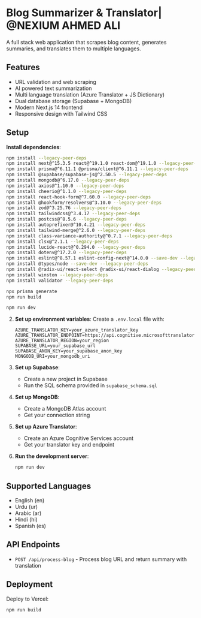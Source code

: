 # Blog Summarizer & Translator| @NEXIUM AHMED ALI

A full stack web application that scrapes blog content, generates summaries, and translates them to multiple languages.

## Features

- URL validation and web scraping
- AI powered text summarization
- Multi language translation (Azure Translator + JS Dictionary)
- Dual database storage (Supabase + MongoDB)
- Modern Next.js 14 frontend
- Responsive design with Tailwind CSS


## Setup

**Install dependencies**:
   ```bash
   npm install --legacy-peer-deps
   npm install next@^15.3.5 react@^19.1.0 react-dom@^19.1.0 --legacy-peer-deps
   npm install prisma@^6.11.1 @prisma/client@^6.11.1 --legacy-peer-deps
   npm install @supabase/supabase-js@^2.50.5 --legacy-peer-deps
   npm install mongodb@^6.17.0 --legacy-peer-deps
   npm install axios@^1.10.0 --legacy-peer-deps
   npm install cheerio@^1.1.0 --legacy-peer-deps
   npm install react-hook-form@^7.60.0 --legacy-peer-deps
   npm install @hookform/resolvers@^3.10.0 --legacy-peer-deps
   npm install zod@^3.25.76 --legacy-peer-deps
   npm install tailwindcss@^3.4.17 --legacy-peer-deps
   npm install postcss@^8.5.6 --legacy-peer-deps
   npm install autoprefixer@^10.4.21 --legacy-peer-deps
   npm install tailwind-merge@^2.6.0 --legacy-peer-deps
   npm install class-variance-authority@^0.7.1 --legacy-peer-deps
   npm install clsx@^2.1.1 --legacy-peer-deps
   npm install lucide-react@^0.294.0 --legacy-peer-deps
   npm install dotenv@^17.2.0 --legacy-peer-deps
   npm install eslint@^8.57.1 eslint-config-next@^14.0.0 --save-dev --legacy-peer-deps
   npm install @types/node --save-dev --legacy-peer-deps
   npm install @radix-ui/react-select @radix-ui/react-dialog --legacy-peer-deps
   npm install winston --legacy-peer-deps
   npm install validator --legacy-peer-deps

   npx prisma generate
   npm run build

   npm run dev
   ```

2. **Set up environment variables**:
   Create a `.env.local` file with:
   ```
   AZURE_TRANSLATOR_KEY=your_azure_translator_key
   AZURE_TRANSLATOR_ENDPOINT=https://api.cognitive.microsofttranslator.com
   AZURE_TRANSLATOR_REGION=your_region
   SUPABASE_URL=your_supabase_url
   SUPABASE_ANON_KEY=your_supabase_anon_key
   MONGODB_URI=your_mongodb_uri
   ```

3. **Set up Supabase**:
   - Create a new project in Supabase
   - Run the SQL schema provided in `supabase_schema.sql`

4. **Set up MongoDB**:
   - Create a MongoDB Atlas account
   - Get your connection string

5. **Set up Azure Translator**:
   - Create an Azure Cognitive Services account
   - Get your translator key and endpoint

6. **Run the development server**:
   ```bash
   npm run dev
   ```

## Supported Languages

- English (en)
- Urdu (ur)
- Arabic (ar)
- Hindi (hi)
- Spanish (es)

## API Endpoints

- `POST /api/process-blog` - Process blog URL and return summary with translation

## Deployment

Deploy to Vercel:
```bash
npm run build
```
